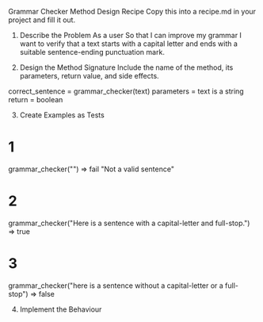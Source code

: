 Grammar Checker Method Design Recipe
Copy this into a recipe.md in your project and fill it out.

1. Describe the Problem
As a user
So that I can improve my grammar
I want to verify that a text starts with a capital letter and ends with a suitable sentence-ending punctuation mark.

2. Design the Method Signature
Include the name of the method, its parameters, return value, and side effects.

correct_sentence = grammar_checker(text)
parameters = text is a string
return = boolean

3. Create Examples as Tests

# 1
grammar_checker("") 
=> fail "Not a valid sentence"

# 2
grammar_checker("Here is a sentence with a capital-letter and full-stop.")
=> true

# 3
grammar_checker("here is a sentence without a capital-letter or a full-stop")
=> false

4. Implement the Behaviour

